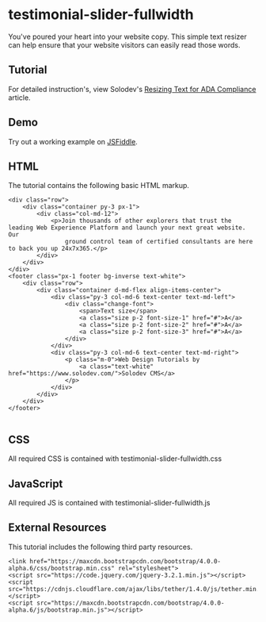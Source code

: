 # testimonial-slider-fullwidth

You've poured your heart into your website copy. This simple text resizer can help ensure that your website visitors can easily read those words.

  		  
## Tutorial		  
For detailed instruction's, view Solodev's [Resizing Text for ADA Compliance](https://www.solodev.com/blog/web-design/resizing-text-for-ada-compliance.stml) article.
 
## Demo
  		  
Try out a working example on [JSFiddle](https://jsfiddle.net/solodev/Lng0oh8t/4/).

## HTML

The tutorial contains the following basic HTML markup.

```
<div class="row">
	<div class="container py-3 px-1">
		<div class="col-md-12">
			<p>Join thousands of other explorers that trust the leading Web Experience Platform and launch your next great website. Our
				ground control team of certified consultants are here to back you up 24x7x365.</p>
		</div>
	</div>
</div>
<footer class="px-1 footer bg-inverse text-white">
	<div class="row">
		<div class="container d-md-flex align-items-center">
			<div class="py-3 col-md-6 text-center text-md-left">
				<div class="change-font">
					<span>Text size</span>
					<a class="size p-2 font-size-1" href="#">A</a>
					<a class="size p-2 font-size-2" href="#">A</a>
					<a class="size p-2 font-size-3" href="#">A</a>
				</div>
			</div>
			<div class="py-3 col-md-6 text-center text-md-right">
				<p class="m-0">Web Design Tutorials by
					<a class="text-white" href="https://www.solodev.com/">Solodev CMS</a>
				</p>
			</div>
		</div>
	</div>
</footer>
      

```

## CSS

All required CSS is contained with testimonial-slider-fullwidth.css

## JavaScript

All required JS is contained with testimonial-slider-fullwidth.js

## External Resources

This tutorial includes the following third party resources.

```
<link href="https://maxcdn.bootstrapcdn.com/bootstrap/4.0.0-alpha.6/css/bootstrap.min.css" rel="stylesheet">
<script src="https://code.jquery.com/jquery-3.2.1.min.js"></script>
<script src="https://cdnjs.cloudflare.com/ajax/libs/tether/1.4.0/js/tether.min.js"></script>
<script src="https://maxcdn.bootstrapcdn.com/bootstrap/4.0.0-alpha.6/js/bootstrap.min.js"></script>
```


